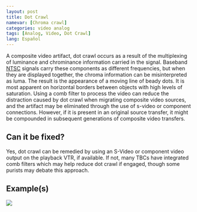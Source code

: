 ```yaml
---
layout: post
title: Dot Crawl
namevar: [Chroma crawl]
categories: video analog
tags: [Analog, Video, Dot Crawl]
lang: Español
---
```


A composite video artifact, dot crawl occurs as a result of the multiplexing of luminance and chrominance information carried in the signal. Baseband [NTSC](http://en.wikipedia.org/wiki/NTSC) signals carry these components as different frequencies, but when they are displayed together, the chroma information can be misinterpreted as luma. The result is the appearance of a moving line of beady dots. It is most apparent on horizontal borders between objects with high levels of saturation. Using a comb filter to process the video can reduce the distraction caused by dot crawl when migrating composite video sources, and the artifact may be eliminated through the use of s-video or component connections. However, if it is present in an original source transfer, it might be compounded in subsequent generations of composite video transfers.

## Can it be fixed?

Yes, dot crawl can be remedied by using an S-Video or component video output on the playback VTR, if available. If not, many TBCs have integrated comb filters which may help reduce dot crawl if engaged, though some purists may debate this approach.

## Example(s)

<img src="{{ site.baseurl }}/images/DotCrawl_Flat.jpg">
